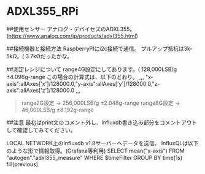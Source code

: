 # ADXL355_RPi

##使用センサー
アナログ・デバイセズのADXL355。
(https://www.analog.com/jp/products/adxl355.html)

##接続機器と接続方法
RaspberryPIにi2c接続で通信。
プルアップ抵抗は3k-5kΩ。( 3.7kΩだったかな。

##測定レンジについて
range4G設定にしてあります。( 128,000LSB/g ±4.096g-range
この場合の計算式は、以下のとおり。
,,,
"x-axis":allAxes['x']/128000.0,"y-axis":allAxes['y']/128000.0,"z-axis":allAxes['z']/128000.0
,,,
>range2G設定 -> 256,000LSB/g ±2.048g-range
>range8G設定 ->  46,000LSB/g ±8.192g-range

##注意
最初はprint文のコメント外し、Influxdb書き込み部分をコメントアウトして確認してみてください。

LOCAL NETWORK上のInfluxdb v1.8サーバーへデータを送信。
InfluxQLは以下のような形で情報取得。(Grafana等利用)
SELECT mean("x-axis") FROM "autogen"."adxl355_measure" WHERE $timeFilter GROUP BY time(1s) fill(previous)

